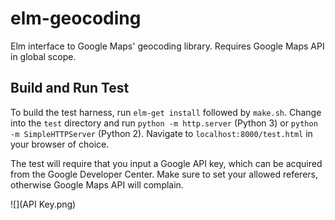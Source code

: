 elm-geocoding
=============

Elm interface to Google Maps' geocoding library.
Requires Google Maps API in global scope.

Build and Run Test
------------------

To build the test harness, run `elm-get install` followed by `make.sh`. Change into the `test` directory and run `python -m http.server` (Python 3) or `python -m SimpleHTTPServer` (Python 2). Navigate to `localhost:8000/test.html` in your browser of choice.

The test will require that you input a Google API key, which can be acquired from the Google Developer Center. Make sure to set your allowed referers, otherwise Google Maps API will complain.

![](API Key.png)